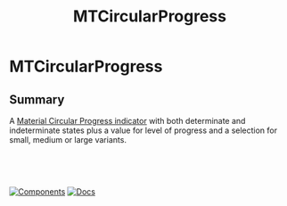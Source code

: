 ﻿---
uid: C.MTCircularProgress
title: MTCircularProgress
---
# MTCircularProgress

## Summary

A [Material Circular Progress indicator](https://github.com/material-components/material-components-web/tree/v7.0.0/packages/mdc-circular-progress#circular-progress) with both determinate and indeterminate states plus a value for level of progress and a selection for small, medium or large variants.

&nbsp;

&nbsp;

[![Components](https://img.shields.io/static/v1?label=Components&message=Core&color=blue)](xref:A.CoreComponents)
[![Docs](https://img.shields.io/static/v1?label=API%20Documentation&message=MTCircularProgress&color=brightgreen)](xref:BlazorMdc.MTCircularProgress)